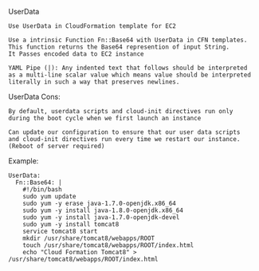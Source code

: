 UserData

	Use UserData in CloudFormation template for EC2

	Use a intrinsic Function Fn::Base64 with UserData in CFN templates.
	This function returns the Base64 represention of input String.
	It Passes encoded data to EC2 instance

	YAML Pipe (|): Any indented text that follows should be interpreted
	as a multi-line scalar value which means value should be interpreted
	literally in such a way that preserves newlines.

UserData Cons:

	By default, userdata scripts and cloud-init directives run only
	during the boot cycle when we first launch an instance

	Can update our configuration to ensure that our user data scripts
	and cloud-init directives run every time we restart our instance.
	(Reboot of server required)

Example:

	UserData:  
	  Fn::Base64: |
	    #!/bin/bash
	    sudo yum update
	    sudo yum -y erase java-1.7.0-openjdk.x86_64
	    sudo yum -y install java-1.8.0-openjdk.x86_64
	    sudo yum -y install java-1.7.0-openjdk-devel
	    sudo yum -y install tomcat8
	    service tomcat8 start
	    mkdir /usr/share/tomcat8/webapps/ROOT
	    touch /usr/share/tomcat8/webapps/ROOT/index.html
	    echo "Cloud Formation Tomcat8" > /usr/share/tomcat8/webapps/ROOT/index.html